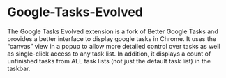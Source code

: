 Google-Tasks-Evolved
====================

The Google Tasks Evolved extension is a fork of Better Google Tasks and provides a better interface to display google tasks in Chrome. It uses the “canvas” view in a popup to allow more detailed control over tasks as well as single-click access to any task list. In addition, it displays a count of unfinished tasks from ALL task lists (not just the default task list) in the taskbar.
